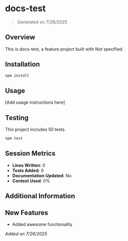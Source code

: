 # docs-test

> Generated on 7/26/2025

## Overview

This is docs-test, a feature project built with Not specified.

## Installation

```bash
npm install
```

## Usage

[Add usage instructions here]

## Testing

This project includes 50 tests.

```bash
npm test
```

## Session Metrics

- **Lines Written**: 0
- **Tests Added**: 0
- **Documentation Updated**: No
- **Context Used**: 0%



## Additional Information


## New Features
- Added awesome functionality

*Added on 7/26/2025*
